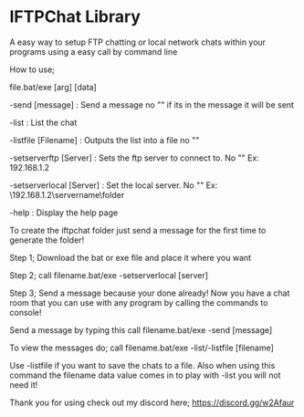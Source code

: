 # IFTPChat Library
 A easy way to setup FTP chatting or local network chats within your programs using a easy call by command line

How to use;

file.bat/exe [arg] [data]


   -send [message]             : Send a message no "" if its in the message it will be sent
   
   -list                       : List the chat
   
   -listfile [Filename]        : Outputs the list into a file no ""
   
   -setserverftp [Server]      : Sets the ftp server to connect to. No "" Ex: 192.168.1.2
   
   -setserverlocal [Server]    : Set the local server. No "" Ex: \\192.168.1.2\servername\folder
   
   -help                       : Display the help page

To create the iftpchat folder just send a message for the first time to generate the folder!

Step 1;
Download the bat or exe file and place it where you want

Step 2;
call filename.bat/exe -setserverlocal [server]

Step 3;
Send a message because your done already! Now you have a chat room that you can use with any program by calling the commands to console!

Send a message by typing this
call filename.bat/exe -send [message]

To view the messages do;
call filename.bat/exe -list/-listfile [filename]

Use -listfile if you want to save the chats to a file. Also when using this command the filename data value comes in to play with -list you will not need it!

Thank you for using check out my discord here;
https://discord.gg/w2Afaur
